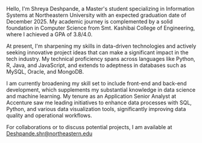 Hello, I'm Shreya Deshpande, a Master's student specializing in Information Systems at Northeastern University with an expected graduation date of December 2025. My academic journey is complemented by a solid foundation in Computer Science from Smt. Kashibai College of Engineering, where I achieved a GPA of 3.8/4.0.

At present, I'm sharpening my skills in data-driven technologies and actively seeking innovative project ideas that can make a significant impact in the tech industry. My technical proficiency spans across languages like Python, R, Java, and JavaScript, and extends to adeptness in databases such as MySQL, Oracle, and MongoDB.

I am currently broadening my skill set to include front-end and back-end development, which supplements my substantial knowledge in data science and machine learning. My tenure as an Application Senior Analyst at Accenture saw me leading initiatives to enhance data processes with SQL, Python, and various data visualization tools, significantly improving data quality and operational workflows.

For collaborations or to discuss potential projects, I am available at 
Deshpande.shr@northeastern.edu

